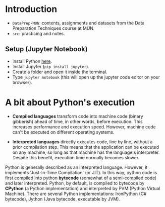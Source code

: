 # Introduction

* `DataPrep-MUN`: contents, assignments and datasets from the Data Preparation Techniques course at MUN.
* `src`: practicing and notes.

## Setup (Jupyter Notebook)

* Install Python [here](https://www.python.org/).
* Install Jupyter (`pip install jupyter`).
* Create a folder and open it inside the terminal.
* Type `jupyter notebook` (this will open up the jupyter code editor on your browser).

# A bit about Python's execution

* **Compiled languages** transform code into machine code (binary gibberish) ahead of time, in other words, before execution. This increases performance and execution speed. However, machine code can't be executed on different operating systems.

* **Interpreted languages** directly executes code, line by line, without a prior compilation step. This means that the application can be executed on any machine, so long as that machine has the language's interpreter. Despite this benefit, execution time normally becomes slower.

Python is generally described as an interpreted language. However, it implements 'Just-In-Time Compilation' (or JIT). In this way, python code is first compiled into python **bytecode** (somewhat of a semi-compiled code) and later interpreted. Python, by default, is compiled to bytecode by **CPython** (a Python implementation) and interpreted by PVM (Python Virtual Machine). There are several Python implementations: IronPython (C# bytecode), Jython (Java bytecode, executable by JVM).

